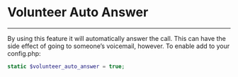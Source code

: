 # Volunteer Auto Answer
---

By using this feature it will automatically answer the call. This can have the side effect of going to someone’s voicemail, however. To enable add to your config.php:

```php
static $volunteer_auto_answer = true;
```
